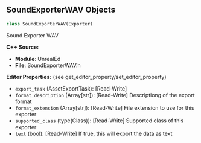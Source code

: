 ## SoundExporterWAV Objects

```python
class SoundExporterWAV(Exporter)
```

Sound Exporter WAV

**C++ Source:**

- **Module**: UnrealEd
- **File**: SoundExporterWAV.h

**Editor Properties:** (see get_editor_property/set_editor_property)

- ``export_task`` (AssetExportTask):  [Read-Write]
- ``format_description`` (Array[str]):  [Read-Write] Descriptiong of the export format
- ``format_extension`` (Array[str]):  [Read-Write] File extension to use for this exporter
- ``supported_class`` (type(Class)):  [Read-Write] Supported class of this exporter
- ``text`` (bool):  [Read-Write] If true, this will export the data as text

<a id="unreal.SoundSurroundExporterWAV"></a>